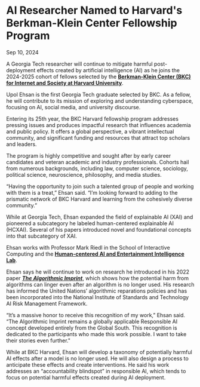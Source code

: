 # AI Researcher Named to Harvard's Berkman-Klein Center Fellowship Program

Sep 10, 2024


A Georgia Tech researcher will continue to mitigate harmful post-deployment effects created by artificial intelligence (AI) as he joins the 2024-2025 cohort of fellows selected by the [**Berkman-Klein Center (BKC) for Internet and Society at Harvard University**](https://cyber.harvard.edu/story/2024-07/incoming-2024-25-bkc-fellows).

Upol Ehsan is the first Georgia Tech graduate selected by BKC. As a fellow, he will contribute to its mission of exploring and understanding cyberspace, focusing on AI, social media, and university discourse.

Entering its 25th year, the BKC Harvard fellowship program addresses pressing issues and produces impactful research that influences academia and public policy. It offers a global perspective, a vibrant intellectual community, and significant funding and resources that attract top scholars and leaders.

The program is highly competitive and sought after by early career candidates and veteran academic and industry professionals. Cohorts hail from numerous backgrounds, including law, computer science, sociology, political science, neuroscience, philosophy, and media studies.

“Having the opportunity to join such a talented group of people and working with them is a treat,” Ehsan said. “I’m looking forward to adding to the prismatic network of BKC Harvard and learning from the cohesively diverse community.”

While at Georgia Tech, Ehsan expanded the field of explainable AI (XAI) and pioneered a subcategory he labeled human-centered explainable AI (HCXAI). Several of his papers introduced novel and foundational concepts into that subcategory of XAI.

Ehsan works with Professor Mark Riedl in the School of Interactive Computing and the [**Human-centered AI and Entertainment Intelligence Lab**](https://eilab.gatech.edu/).

Ehsan says he will continue to work on research he introduced in his 2022 paper [_**The Algorithmic Imprint**_](https://www.cc.gatech.edu/news/algorithmic-aftermath-researcher-explores-damage-they-can-leave-behind), which shows how the potential harm from algorithms can linger even after an algorithm is no longer used. His research has informed the United Nations’ algorithmic reparations policies and has been incorporated into the National Institute of Standards and Technology AI Risk Management Framework.

“It’s a massive honor to receive this recognition of my work,” Ehsan said. “The Algorithmic Imprint remains a globally applicable Responsible AI concept developed entirely from the Global South. This recognition is dedicated to the participants who made this work possible. I want to take their stories even further."

While at BKC Harvard, Ehsan will develop a taxonomy of potentially harmful AI effects after a model is no longer used. He will also design a process to anticipate these effects and create interventions. He said his work addresses an “accountability blindspot” in responsible AI, which tends to focus on potential harmful effects created during AI deployment.